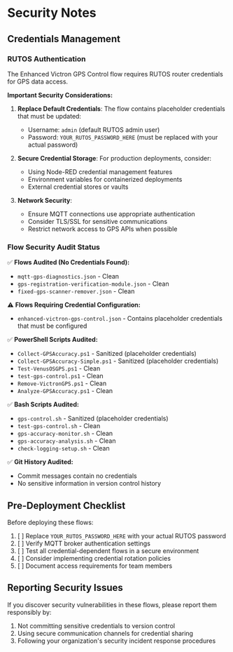 # Security Notes

## Credentials Management

### RUTOS Authentication
The Enhanced Victron GPS Control flow requires RUTOS router credentials for GPS data access. 

**Important Security Considerations:**

1. **Replace Default Credentials**: The flow contains placeholder credentials that must be updated:
   - Username: `admin` (default RUTOS admin user)
   - Password: `YOUR_RUTOS_PASSWORD_HERE` (must be replaced with your actual password)

2. **Secure Credential Storage**: For production deployments, consider:
   - Using Node-RED credential management features
   - Environment variables for containerized deployments
   - External credential stores or vaults

3. **Network Security**: 
   - Ensure MQTT connections use appropriate authentication
   - Consider TLS/SSL for sensitive communications
   - Restrict network access to GPS APIs when possible

### Flow Security Audit Status

✅ **Flows Audited (No Credentials Found):**
- `mqtt-gps-diagnostics.json` - Clean
- `gps-registration-verification-module.json` - Clean  
- `fixed-gps-scanner-remover.json` - Clean

⚠️ **Flows Requiring Credential Configuration:**
- `enhanced-victron-gps-control.json` - Contains placeholder credentials that must be configured

✅ **PowerShell Scripts Audited:**
- `Collect-GPSAccuracy.ps1` - Sanitized (placeholder credentials)
- `Collect-GPSAccuracy-Simple.ps1` - Sanitized (placeholder credentials)
- `Test-VenusOSGPS.ps1` - Clean
- `test-gps-control.ps1` - Clean
- `Remove-VictronGPS.ps1` - Clean
- `Analyze-GPSAccuracy.ps1` - Clean

✅ **Bash Scripts Audited:**
- `gps-control.sh` - Sanitized (placeholder credentials) 
- `test-gps-control.sh` - Clean
- `gps-accuracy-monitor.sh` - Clean
- `gps-accuracy-analysis.sh` - Clean
- `check-logging-setup.sh` - Clean

✅ **Git History Audited:**
- Commit messages contain no credentials
- No sensitive information in version control history

## Pre-Deployment Checklist

Before deploying these flows:

1. [ ] Replace `YOUR_RUTOS_PASSWORD_HERE` with your actual RUTOS password
2. [ ] Verify MQTT broker authentication settings
3. [ ] Test all credential-dependent flows in a secure environment
4. [ ] Consider implementing credential rotation policies
5. [ ] Document access requirements for team members

## Reporting Security Issues

If you discover security vulnerabilities in these flows, please report them responsibly by:
1. Not committing sensitive credentials to version control
2. Using secure communication channels for credential sharing
3. Following your organization's security incident response procedures
